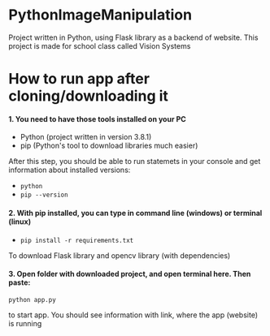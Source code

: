 # PythonImageManipulation
Project written in Python, using Flask library as a backend of website. This project is made for school class called Vision Systems

# How to run app after cloning/downloading it

#### 1. You need to have those tools installed on your PC

- Python (project written in version 3.8.1)
- pip (Python's tool to download libraries much easier)

After this step, you should be able to run statemets in your console and get information about installed versions:
- ```python```
- ```pip --version```

#### 2. With pip installed, you can type in command line (windows) or terminal (linux)

- ```pip install -r requirements.txt``` 

To download Flask library and opencv library (with dependencies)

#### 3. Open folder with downloaded project, and open terminal here. Then paste:

```python app.py```

to start app. You should see information with link, where the app (website) is running
